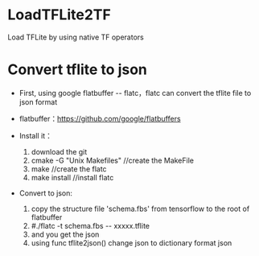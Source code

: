 # LoadTFLite2TF
Load TFLite by using native TF operators

# Convert tflite to json 

* First, using google flatbuffer -- flatc，flatc can convert the tflite file to json format

* flatbuffer：https://github.com/google/flatbuffers 

* Install it：
    1. download the git 
    2. cmake -G "Unix Makefiles" //create the MakeFile
    3. make //create the flatc
    4. make install //install flatc

* Convert to json:
    1. copy the structure file 'schema.fbs' from tensorflow to the root of flatbuffer
    2. #./flatc -t schema.fbs -- xxxxx.tflite
    3. and you get the json
    4. using func tflite2json() change json to dictionary format json
